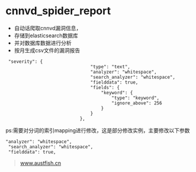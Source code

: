 
# cnnvd_spider_report

 - 自动话爬取cnnvd漏洞信息，
 - 存储到elasticsearch数据库 
 - 并对数据库数据进行分析 
 - 按月生成csv文件的漏洞报告

```
 "severity": {
                                "type": "text",
                                "analyzer": "whitespace",
                                "search_analyzer": "whitespace",
                                "fielddata": true,
                                "fields": {
                                    "keyword": {
                                        "type": "keyword",
                                        "ignore_above": 256
                                    }
                                }
                            },
```
ps:需要对分词的索引mapping进行修改，这是部分修改实例，主要修改以下参数

```
"analyzer": "whitespace",
 "search_analyzer": "whitespace",
 "fielddata": true,
```

> www.austfish.cn
